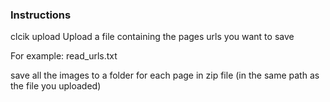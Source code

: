 ### Instructions

clcik upload
Upload a file containing the pages urls you want to save

For example:
read_urls.txt

save all the images to a folder for each page in zip file (in the same path as the file you uploaded)